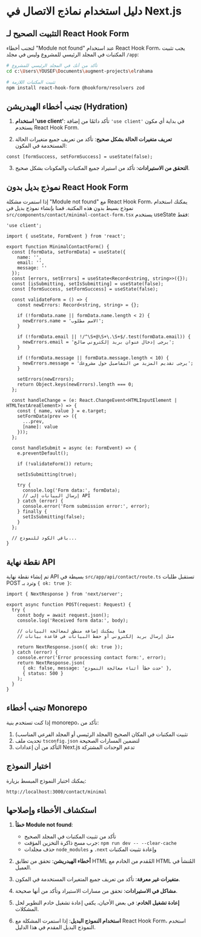 # دليل استخدام نماذج الاتصال في Next.js

## التثبيت الصحيح لـ React Hook Form

لتجنب أخطاء "Module not found" عند استخدام React Hook Form، يجب تثبيت المكتبات في المجلد الرئيسي للمشروع وليس في مجلد `/app`:

```bash
# تأكد من أنك في المجلد الرئيسي للمشروع
cd c:\Users\YOUSEF\Documents\augment-projects\elrahama

# تثبيت المكتبات اللازمة
npm install react-hook-form @hookform/resolvers zod
```

## تجنب أخطاء الهيدريشن (Hydration)

1. **استخدام 'use client'**: تأكد دائمًا من إضافة `'use client'` في بداية أي مكون يستخدم React Hook Form.

2. **تعريف متغيرات الحالة بشكل صحيح**: تأكد من تعريف جميع متغيرات الحالة المستخدمة في المكون:

```tsx
const [formSuccess, setFormSuccess] = useState(false);
```

3. **التحقق من الاستيرادات**: تأكد من استيراد جميع المكتبات والمكونات بشكل صحيح.

## نموذج بديل بدون React Hook Form

إذا استمرت مشكلة "Module not found" مع React Hook Form، يمكنك استخدام نموذج بسيط بدون هذه المكتبة. قمنا بإنشاء نموذج بديل في `src/components/contact/minimal-contact-form.tsx` يستخدم useState فقط:

```tsx
'use client';

import { useState, FormEvent } from 'react';

export function MinimalContactForm() {
  const [formData, setFormData] = useState({
    name: '',
    email: '',
    message: ''
  });
  const [errors, setErrors] = useState<Record<string, string>>({});
  const [isSubmitting, setIsSubmitting] = useState(false);
  const [formSuccess, setFormSuccess] = useState(false);

  const validateForm = () => {
    const newErrors: Record<string, string> = {};
    
    if (!formData.name || formData.name.length < 2) {
      newErrors.name = 'الاسم مطلوب';
    }
    
    if (!formData.email || !/^\S+@\S+\.\S+$/.test(formData.email)) {
      newErrors.email = 'يرجى إدخال عنوان بريد إلكتروني صالح';
    }
    
    if (!formData.message || formData.message.length < 10) {
      newErrors.message = 'يرجى تقديم المزيد من التفاصيل حول مشروعك';
    }
    
    setErrors(newErrors);
    return Object.keys(newErrors).length === 0;
  };

  const handleChange = (e: React.ChangeEvent<HTMLInputElement | HTMLTextAreaElement>) => {
    const { name, value } = e.target;
    setFormData(prev => ({
      ...prev,
      [name]: value
    }));
  };

  const handleSubmit = async (e: FormEvent) => {
    e.preventDefault();
    
    if (!validateForm()) return;
    
    setIsSubmitting(true);
    
    try {
      console.log('Form data:', formData);
      // إرسال البيانات إلى API
    } catch (error) {
      console.error('Form submission error:', error);
    } finally {
      setIsSubmitting(false);
    }
  };

  // باقي الكود للنموذج...
}
```

## نقطة نهاية API

تم إنشاء نقطة نهاية API بسيطة في `src/app/api/contact/route.ts` تستقبل طلبات POST وترد بـ `{ ok: true }`:

```tsx
import { NextResponse } from 'next/server';

export async function POST(request: Request) {
  try {
    const body = await request.json();
    console.log('Received form data:', body);
    
    // هنا يمكنك إضافة منطق لمعالجة البيانات
    // مثل إرسال بريد إلكتروني أو حفظ البيانات في قاعدة بيانات
    
    return NextResponse.json({ ok: true });
  } catch (error) {
    console.error('Error processing contact form:', error);
    return NextResponse.json(
      { ok: false, message: 'حدث خطأ أثناء معالجة النموذج' },
      { status: 500 }
    );
  }
}
```

## تجنب أخطاء Monorepo

إذا كنت تستخدم بنية monorepo، تأكد من:

1. تثبيت المكتبات في المكان الصحيح (المجلد الرئيسي أو المجلد الفرعي المناسب)
2. تحديث ملف `tsconfig.json` لتضمين المسارات الصحيحة
3. التأكد من أن إعدادات Next.js تدعم الوحدات المشتركة

## اختبار النموذج

يمكنك اختبار النموذج المبسط بزيارة:

```
http://localhost:3000/contact/minimal
```

## استكشاف الأخطاء وإصلاحها

1. **خطأ Module not found**: 
   - تأكد من تثبيت المكتبات في المجلد الصحيح
   - جرب مسح ذاكرة التخزين المؤقت: `npm run dev -- --clear-cache`
   - حذف مجلدات `node_modules` و `.next` وإعادة تثبيت المكتبات

2. **أخطاء الهيدريشن**: تحقق من تطابق HTML المُقدم من الخادم مع HTML المُنشأ في العميل.

3. **متغيرات غير معرفة**: تأكد من تعريف جميع المتغيرات المستخدمة في المكون.

4. **مشاكل في الاستيرادات**: تحقق من مسارات الاستيراد وتأكد من أنها صحيحة.

5. **إعادة تشغيل الخادم**: في بعض الأحيان، يكفي إعادة تشغيل خادم التطوير لحل المشكلات.

6. **استخدام النموذج البديل**: إذا استمرت المشكلة مع React Hook Form، استخدم النموذج البديل المقدم في هذا الدليل.
